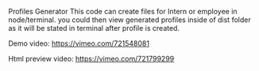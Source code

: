 Profiles Generator
This code can create files for Intern or employee in node/terminal. you could then view generated profiles inside of dist folder as it will be stated in terminal after profile is created.

Demo video: https://vimeo.com/721548081

Html preview video: https://vimeo.com/721799299
